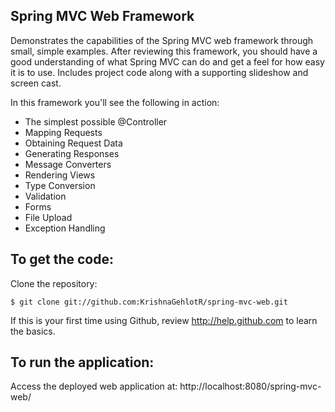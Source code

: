 Spring MVC Web Framework
-------------------
Demonstrates the capabilities of the Spring MVC web framework through small, simple examples.
After reviewing this framework, you should have a good understanding of what Spring MVC can do and get a feel for how easy it is to use.
Includes project code along with a supporting slideshow and screen cast.

In this framework you'll see the following in action:

* The simplest possible @Controller
* Mapping Requests
* Obtaining Request Data
* Generating Responses
* Message Converters
* Rendering Views
* Type Conversion
* Validation
* Forms
* File Upload
* Exception Handling

To get the code:
-------------------
Clone the repository:

    $ git clone git://github.com:KrishnaGehlotR/spring-mvc-web.git

If this is your first time using Github, review http://help.github.com to learn the basics.

To run the application:
-------------------	
Access the deployed web application at: http://localhost:8080/spring-mvc-web/
